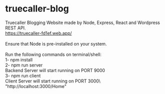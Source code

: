 # truecaller-blog
Truecaller Blogging Website made by Node, Express, React and Wordpress REST API.\
https://truecaller-fd1ef.web.app/ \
\
Ensure that Node is pre-installed on your system. \
\
Run the following commands on terminal/shell:\
1- npm install\
2- npm run server\
   Backend Server will start running on PORT 9000\
3- npm run client\
   Client Server will start running on PORT 3000\ 
   "http://localhost:3000/Home"
